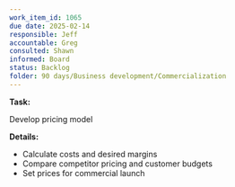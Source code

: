 ```yaml
---
work_item_id: 1065
due date: 2025-02-14
responsible: Jeff
accountable: Greg
consulted: Shawn
informed: Board
status: Backlog
folder: 90 days/Business development/Commercialization
---
```


**Task:**

Develop pricing model

**Details:**

- Calculate costs and desired margins
- Compare competitor pricing and customer budgets
- Set prices for commercial launch
